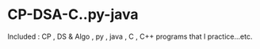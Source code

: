 # CP-DSA-C..py-java

Included : CP , DS & Algo , py , java , C , C++ programs that I practice...etc.

